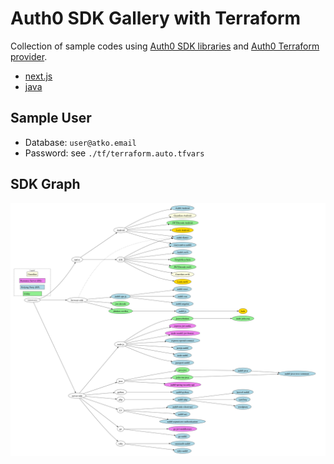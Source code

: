 # Auth0 SDK Gallery with Terraform

Collection of sample codes using [Auth0 SDK libraries](https://auth0.com/docs/libraries) and [Auth0 Terraform provider](https://registry.terraform.io/providers/auth0/auth0/latest/docs).

* [next.js](./next.js/readme.md)
* [java](./java/readme.md)

## Sample User
* Database: `user@atko.email`
* Password: see `./tf/terraform.auto.tfvars` 

## SDK Graph
![SDK graph](./graph/authentication.png)